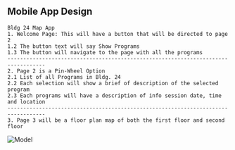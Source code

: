 ## Mobile App Design 

```
Bldg 24 Map App
1. Welcome Page: This will have a button that will be directed to page 2
1.2 The button text will say Show Programs 
1.3 The button will navigate to the page with all the programs
----------------------------------------------------------------------------------
2. Page 2 is a Pin-Wheel Option
2.1 List of all Programs in Bldg. 24 
2.2 Each selection will show a brief of description of the selected program
2.3 Each programs will have a description of info session date, time and location
----------------------------------------------------------------------------------
3. Page 3 will be a floor plan map of both the first floor and second floor
```

![Model](https://github.com/marysaray/Bldg24MobileApp/assets/82470838/2f6ca325-a680-4003-9bac-d8dfeae0cee2)
